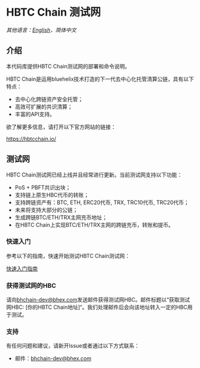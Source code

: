 # HBTC Chain 测试网

*其他语言：[English](README.md)，简体中文*

## 介绍

本代码库提供HBTC Chain测试网的部署和命令说明。

HBTC Chain是运用bluehelix技术打造的下一代去中心化托管清算公链，具有以下特点：
- 去中心化跨链资产安全托管；
- 高效可扩展的共识清算；
- 丰富的API支持。

欲了解更多信息，请打开以下官方网站的链接：

https://hbtcchain.io/

## 测试网

HBTC Chain测试网已经上线并且经常进行更新。当前测试网支持以下功能：  
- PoS + PBFT共识出块；  
- 支持链上原生HBC代币的转账；  
- 支持跨链资产有：BTC, ETH, ERC20代币, TRX, TRC10代币, TRC20代币；  
- 未来将支持大部分的公链；  
- 生成跨链BTC/ETH/TRX主网充币地址；
- 在HBTC Chain上实现BTC/ETH/TRX主网的跨链充币，转账和提币。

### 快速入门

参考以下的指南，快速开始测试HBTC Chain测试网：

[快速入门指南](https://github.com/hbtc-chain/docs/blob/master/source/guide/quick-start.md)


### 获得测试网的HBC

请向[bhchain-dev@bhex.com](bhchain-dev@bhex.com)发送邮件获得测试网HBC。邮件标题以“获取测试网HBC: [你的HBTC Chain地址]“。我们处理邮件后会向该地址转入一定的HBC用于测试。

### 支持

有任何问题和建议，请新开Issue或者通过以下方式联系：
- 邮件：[bhchain-dev@bhex.com](bhchain-dev@bhex.com)
